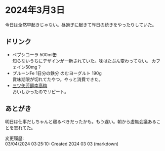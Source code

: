# 2024年3月3日

今日は全然早起きじゃない。昼過ぎに起きて昨日の続きをやったりしていた。

## ドリンク

- ペプシコーラ 500ml缶  
知らないうちにデザインが一新されていた。味はたぶん変わってない。
カフェイン50mg？
- プルーンFe 1日分の鉄分 のむヨーグルト 190g    
賞味期限が切れてたやつ。やっと消費できた。
- [三ツ矢芳醇南高梅](https://www.asahiinryo.co.jp/products/carbonated/mituya_houjun_nankoubai/)  
おいしかったのでリピート。

## あとがき

明日は仕事だしちゃんと寝るべきだったかも。もう遅い。朝から虚無会議あることを忘れてた。

変更履歴:  
03/04/2024 03:25:10: Created 2024 03 03 (markdown)  
